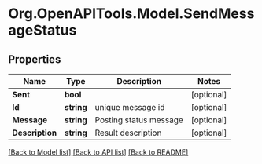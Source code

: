 # Org.OpenAPITools.Model.SendMessageStatus

## Properties

Name | Type | Description | Notes
------------ | ------------- | ------------- | -------------
**Sent** | **bool** |  | [optional] 
**Id** | **string** | unique message id | [optional] 
**Message** | **string** | Posting status message | [optional] 
**Description** | **string** | Result description | [optional] 

[[Back to Model list]](../README.md#documentation-for-models) [[Back to API list]](../README.md#documentation-for-api-endpoints) [[Back to README]](../README.md)

